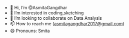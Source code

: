 - 👋 Hi, I’m @AsmitaGangdhar
- 👀 I’m interested in coding,sketching
- 💞️ I’m looking to collaborate on Data Analysis
- 📫 How to reach me (asmitagangdhar2017@gmail.com)
- 😄 Pronouns: Smita


<!---
AsmitaGangdhar/AsmitaGangdhar is a ✨ special ✨ repository because its `README.md` (this file) appears on your GitHub profile.
You can click the Preview link to take a look at your changes.
--->
